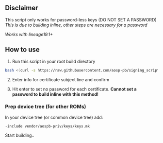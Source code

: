## Disclaimer
This script only works for password-less keys (DO NOT SET A PASSWORD) *This is due to building inline, other steps are necessary for a password*

*Works with lineage19.1+*

## How to use

1. Run this script in your root build directory

```bash
bash <(curl -s https://raw.githubusercontent.com/aosp-pb/signing_script/15/gen.sh)
```

2. Enter info for certificate subject line and confirm

3. Hit enter to set no password for each certificate. **Cannot set a password to build inline with this method!**

### Prep device tree (for other ROMs)
In your device tree (or common device tree) add:

`-include vendor/aospb-priv/keys/keys.mk`

Start building..
